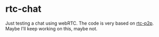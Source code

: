 # rtc-chat

Just testing a chat using webRTC. The code is very based on [rtc-p2p](https://github.com/rohansingh/rtc-p2p). Maybe I'll keep working on this, maybe not.